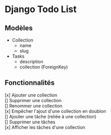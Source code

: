 # Django Todo List

## Modèles 

- Collection 
  - name
  - slug
- Tasks
  - description
  - collection (ForeignKey)

## Fonctionnalités  

[x] Ajouter une collection  
[] Supprimer une collection  
[] Renommer une collection  
[x] Empêcher l'ajout d'une collection en doublon   
[] Ajouter une tâche (reliée à une collection)  
[] Supprimer une tâches  
[x] Afficher les tâches d'une collection

